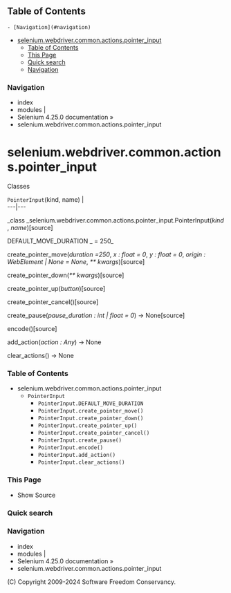 ## Table of Contents

    - [Navigation](#navigation)
- [selenium.webdriver.common.actions.pointer_input](#seleniumwebdrivercommonactionspointer_input)
    - [Table of Contents](#table-of-contents)
    - [This Page](#this-page)
    - [Quick search](#quick-search)
    - [Navigation](#navigation)

### Navigation

  * index
  * modules |
  * Selenium 4.25.0 documentation »
  * selenium.webdriver.common.actions.pointer_input

# selenium.webdriver.common.actions.pointer_input

Classes

`PointerInput`(kind, name) |   
---|---  
  
_class _selenium.webdriver.common.actions.pointer_input.PointerInput(_kind_ ,
_name_)[source]

    

DEFAULT_MOVE_DURATION _ = 250_

    

create_pointer_move(_duration =250_, _x : float = 0_, _y : float = 0_, _origin : WebElement | None = None_, _** kwargs_)[source]
    

create_pointer_down(_** kwargs_)[source]

    

create_pointer_up(_button_)[source]

    

create_pointer_cancel()[source]

    

create_pause(_pause_duration : int | float = 0_) -> None[source]
    

encode()[source]

    

add_action(_action : Any_) -> None

    

clear_actions() -> None

    

### Table of Contents

  * selenium.webdriver.common.actions.pointer_input
    * `PointerInput`
      * `PointerInput.DEFAULT_MOVE_DURATION`
      * `PointerInput.create_pointer_move()`
      * `PointerInput.create_pointer_down()`
      * `PointerInput.create_pointer_up()`
      * `PointerInput.create_pointer_cancel()`
      * `PointerInput.create_pause()`
      * `PointerInput.encode()`
      * `PointerInput.add_action()`
      * `PointerInput.clear_actions()`

### This Page

  * Show Source

### Quick search

### Navigation

  * index
  * modules |
  * Selenium 4.25.0 documentation »
  * selenium.webdriver.common.actions.pointer_input

(C) Copyright 2009-2024 Software Freedom Conservancy.
